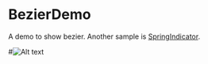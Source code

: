 BezierDemo
==========

A demo to show bezier. Another sample is [SpringIndicator](https://github.com/chenupt/SpringIndicator).

#![Alt text](https://raw.githubusercontent.com/chenupt/BezierDemo/master/pic/bezier.gif)